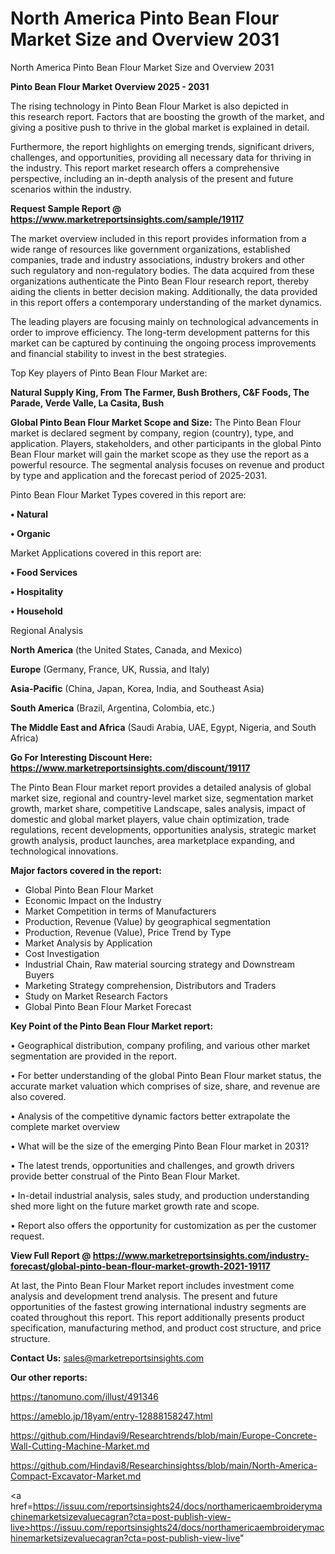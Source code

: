 # North America Pinto Bean Flour Market Size and Overview 2031
 North America Pinto Bean Flour Market Size and Overview 2031

<Strong> Pinto Bean Flour Market Overview 2025 - 2031</strong>

The rising technology in Pinto Bean Flour Market is also depicted in this research report. Factors that are boosting the growth of the market, and giving a positive push to thrive in the global market is explained in detail.

Furthermore, the report highlights on emerging trends, significant drivers, challenges, and opportunities, providing all necessary data for thriving in the industry. This report market research offers a comprehensive perspective, including an in-depth analysis of the present and future scenarios within the industry.

<strong>Request Sample Report @ <a href=https://www.marketreportsinsights.com/sample/19117>https://www.marketreportsinsights.com/sample/19117</a></strong>

The market overview included in this report provides information from a wide range of resources like government organizations, established companies, trade and industry associations, industry brokers and other such regulatory and non-regulatory bodies. The data acquired from these organizations authenticate the Pinto Bean Flour research report, thereby aiding the clients in better decision making. Additionally, the data provided in this report offers a contemporary understanding of the market dynamics.

The leading players are focusing mainly on technological advancements in order to improve efficiency. The long-term development patterns for this market can be captured by continuing the ongoing process improvements and financial stability to invest in the best strategies.

Top Key players of Pinto Bean Flour Market are:

<strong>Natural Supply King, From The Farmer, Bush Brothers, C&F Foods, The Parade, Verde Valle, La Casita, Bush</strong>

<strong><b>Global Pinto Bean Flour Market Scope and Size:</b></strong>
The Pinto Bean Flour market is declared segment by company, region (country), type, and application. Players, stakeholders, and other participants in the global Pinto Bean Flour market will gain the market scope as they use the report as a powerful resource. The segmental analysis focuses on revenue and product by type and application and the forecast period of 2025-2031.

Pinto Bean Flour Market Types covered in this report are:

<strong>• Natural

• Organic</strong>

Market Applications covered in this report are:

<strong>• Food Services

• Hospitality

• Household</strong> 

Regional Analysis

<strong>North America</strong> (the United States, Canada, and Mexico)

<strong>Europe</strong> (Germany, France, UK, Russia, and Italy)

<strong>Asia-Pacific</strong> (China, Japan, Korea, India, and Southeast Asia)

<strong>South America</strong> (Brazil, Argentina, Colombia, etc.)

<strong>The Middle East and Africa</strong> (Saudi Arabia, UAE, Egypt, Nigeria, and South Africa)

<strong>Go For Interesting Discount Here: <a href=https://www.marketreportsinsights.com/discount/19117>https://www.marketreportsinsights.com/discount/19117</a></strong>

The Pinto Bean Flour market report provides a detailed analysis of global market size, regional and country-level market size, segmentation market growth, market share, competitive Landscape, sales analysis, impact of domestic and global market players, value chain optimization, trade regulations, recent developments, opportunities analysis, strategic market growth analysis, product launches, area marketplace expanding, and technological innovations.

<strong><b>Major factors covered in the report:</b></strong>
<ul>
  <li>Global Pinto Bean Flour Market </li>
  <li>Economic Impact on the Industry</li>
  <li>Market Competition in terms of Manufacturers</li>
  <li>Production, Revenue (Value) by geographical segmentation</li>
  <li>Production, Revenue (Value), Price Trend by Type</li>
  <li>Market Analysis by Application</li>
  <li>Cost Investigation</li>
  <li>Industrial Chain, Raw material sourcing strategy and Downstream Buyers</li>
  <li>Marketing Strategy comprehension, Distributors and Traders</li>
  <li>Study on Market Research Factors</li>
  <li>Global Pinto Bean Flour Market Forecast</li>
</ul>

<strong><b>Key Point of the Pinto Bean Flour Market report:</b></strong>

• Geographical distribution, company profiling, and various other market segmentation are provided in the report.

• For better understanding of the global Pinto Bean Flour market status, the accurate market valuation which comprises of size, share, and revenue are also covered.

• Analysis of the competitive dynamic factors better extrapolate the complete market overview

• What will be the size of the emerging Pinto Bean Flour market in 2031?

• The latest trends, opportunities and challenges, and growth drivers provide better construal of the Pinto Bean Flour Market.

• In-detail industrial analysis, sales study, and production understanding shed more light on the future market growth rate and scope.

• Report also offers the opportunity for customization as per the customer request.

<strong><b>View Full Report @ <a href=https://www.marketreportsinsights.com/industry-forecast/global-pinto-bean-flour-market-growth-2021-19117>https://www.marketreportsinsights.com/industry-forecast/global-pinto-bean-flour-market-growth-2021-19117</a></b></strong>


At last, the Pinto Bean Flour Market report includes investment come analysis and development trend analysis. The present and future opportunities of the fastest growing international industry segments are coated throughout this report. This report additionally presents product specification, manufacturing method, and product cost structure, and price structure.

<strong>Contact Us:</strong>
sales@marketreportsinsights.com

<strong>Our other reports:</strong>

<a href=https://tanomuno.com/illust/491346>https://tanomuno.com/illust/491346</a>

<a href=https://ameblo.jp/18yam/entry-12888158247.html>https://ameblo.jp/18yam/entry-12888158247.html</a>

<a href=https://github.com/Hindavi9/Researchtrends/blob/main/Europe-Concrete-Wall-Cutting-Machine-Market.md>https://github.com/Hindavi9/Researchtrends/blob/main/Europe-Concrete-Wall-Cutting-Machine-Market.md</a>

<a href=https://github.com/Hindavi8/Researchinsightss/blob/main/North-America-Compact-Excavator-Market.md>https://github.com/Hindavi8/Researchinsightss/blob/main/North-America-Compact-Excavator-Market.md</a>

<a href=https://issuu.com/reportsinsights24/docs/northamericaembroiderymachinemarketsizevaluecagran?cta=post-publish-view-live>https://issuu.com/reportsinsights24/docs/northamericaembroiderymachinemarketsizevaluecagran?cta=post-publish-view-live</a>"
